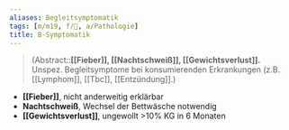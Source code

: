 ```yaml
---
aliases: Begleitsymptomatik
tags: [m/m19, f/🦀, a/Pathologie]
title: B-Symptomatik
---
```

> (Abstract::**[[Fieber]], [[Nachtschweiß]], [[Gewichtsverlust]].** Unspez. Begleitsymptome bei konsumierenden Erkrankungen (z.B. [[Lymphom]], [[Tbc]], [[Entzündung]].)

- **[[Fieber]]**, nicht anderweitig erklärbar
- **Nachtschweiß**, Wechsel der Bettwäsche notwendig
- **[[Gewichtsverlust]]**, ungewollt >10% KG in 6 Monaten